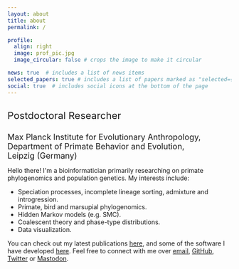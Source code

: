 ```yaml
---
layout: about
title: about
permalink: /

profile:
  align: right
  image: prof_pic.jpg
  image_circular: false # crops the image to make it circular

news: true  # includes a list of news items
selected_papers: true # includes a list of papers marked as "selected={true}"
social: true  # includes social icons at the bottom of the page
---
```

<h1 style="font-weight: 400; font-size:22px">Postdoctoral Researcher</h1>
<h1 style="font-weight: 400; font-size:18px">Max Planck Institute for Evolutionary Anthropology,<br/>Department of Primate Behavior and Evolution,<br/>Leipzig (Germany)</h1>

Hello there! I'm a bioinformatician primarily researching on primate phylogenomics and population genetics. My interests include:
* Speciation processes, incomplete lineage sorting, admixture and introgression.
* Primate, bird and marsupial phylogenomics. 
* Hidden Markov models (e.g. SMC).
* Coalescent theory and phase-type distributions. 
* Data visualization. 

You can check out my latest publications [here](/publications/), and some of the software I have developed [here](/repositories/). Feel free to connect with me over <a href = "mailto: iker_rivas_gonzalez@eva.mpg.de">email</a>, [GitHub](https://github.com/rivasiker/), [Twitter](https://twitter.com/irg_bio) or [Mastodon](https://ecoevo.social/@rivasiker). 
